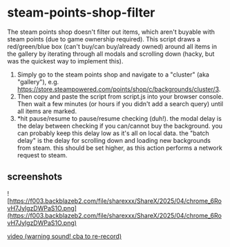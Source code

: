# steam-points-shop-filter

The steam points shop doesn't filter out items, which aren't buyable with steam points (due to game ownership required). This script draws a red/green/blue box (can't buy/can buy/already owned) around all items in the gallery by iterating through all modals and scrolling down (hacky, but was the quickest way to implement this).

1. Simply go to the steam points shop and navigate to a "cluster" (aka "gallery"), e.g. https://store.steampowered.com/points/shop/c/backgrounds/cluster/3.
2. Then copy and paste the script from script.js into your browser console. Then wait a few minutes (or hours if you didn't add a search query) until all items are marked.
3. *hit pause/resume to pause/resume checking (duh!). the modal delay is the delay between checking if you can/cannot buy the background. you can probably keep this delay low as it's all on local data. the "batch delay" is the delay for scrolling down and loading new backgrounds from steam. this should be set higher, as this action performs a network request to steam.


## screenshots

![https://f003.backblazeb2.com/file/sharexxx/ShareX/2025/04/chrome_6RovH7JylgzDWPaS1O.png](https://f003.backblazeb2.com/file/sharexxx/ShareX/2025/04/chrome_6RovH7JylgzDWPaS1O.png)


[video (warning sound! cba to re-record)](https://f003.backblazeb2.com/file/sharexxx/ShareX/2025/04/chrome_TOHItBPK2bEdHqEkMd.mp4)
